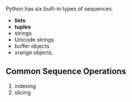 Python has six built-in types of sequences. 
 - **lists** 
 - **tuples**
 - strings 
 - Unicode strings
 - buffer objects
 - xrange objects.

## Common Sequence Operations
 1. indexing
 2. slicing
